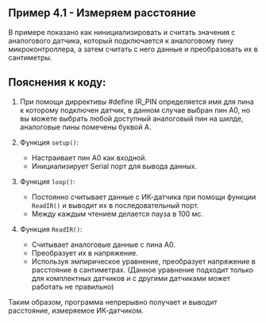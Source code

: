 ## Пример 4.1 - Измеряем расстояние

В примере показано как нинициализировать и считать значения с аналогового датчика, который подключается к аналоговому пину микроконтроллера, а затем считать с него данные и преобразовать их в сантиметры.

## Пояснения к коду:

1. При помощи диррективы #define IR_PIN определяется имя для пина к которому подключен датчик, в данном случае выбран пин A0, но вы можете выбрать  любой доступный аналоговый пин на шилде, аналоговые пины помечены буквой A.

2. Функция `setup()`:
   - Настраивает пин A0 как входной.
   - Инициализирует Serial порт для вывода данных.

3. Функция `loop()`:
   - Постоянно считывает данные с ИК-датчика при помощи функции `ReadIR()` и выводит их в последовательный порт.
   - Между каждым чтением делается пауза в 100 мс.

4. Функция `ReadIR()`:
   - Считывает аналоговые данные с пина A0.
   - Преобразует их в напряжение.
   - Используя эмпирическое уравнение, преобразует напряжение в расстояние в сантиметрах. (Данное уравнение подходит только для комплектных датчиков и с другими датчиками может работать не правильно)

Таким образом, программа непрерывно получает и выводит расстояние, измеряемое ИК-датчиком.